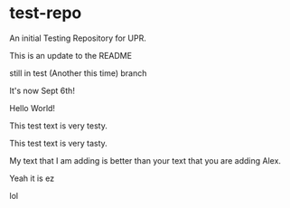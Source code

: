 # test-repo
An initial Testing Repository for UPR.

This is an update to the README

still in test (Another this time) branch

It's now Sept 6th!

Hello World!

This test text is very testy.

This test text is very tasty.

My text that I am adding is better than your text that you are adding Alex.

Yeah it is ez


lol